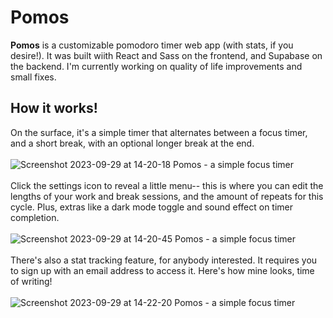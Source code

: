 # Pomos
**Pomos** is a customizable pomodoro timer web app (with stats, if you desire!). It was built wiith React and Sass on the frontend, and Supabase on the backend.
I'm currently working on quality of life improvements and small fixes.

## How it works!
On the surface, it's a simple timer that alternates between a focus timer, and a short break, with an optional longer break at the end.
<br></br>
![Screenshot 2023-09-29 at 14-20-18 Pomos - a simple focus timer](https://github.com/mistyb01/pomos/assets/60805050/24cb3c45-ecec-4dce-ba10-3e1e5cb4eb23)
<br></br>
Click the settings icon to reveal a little menu-- this is where you can edit the lengths of your work and break sessions, and the amount of repeats for this cycle.
Plus, extras like a dark mode toggle and sound effect on timer completion.
<br></br>
![Screenshot 2023-09-29 at 14-20-45 Pomos - a simple focus timer](https://github.com/mistyb01/pomos/assets/60805050/14bdea63-4ceb-4339-b475-4a80f125202b)
<br></br>
There's also a stat tracking feature, for anybody interested. It requires you to sign up with an email address to access it.
Here's how mine looks, time of writing!
<br></br>
![Screenshot 2023-09-29 at 14-22-20 Pomos - a simple focus timer](https://github.com/mistyb01/pomos/assets/60805050/411e3fc9-3112-4bd9-8b44-424a98215937)
